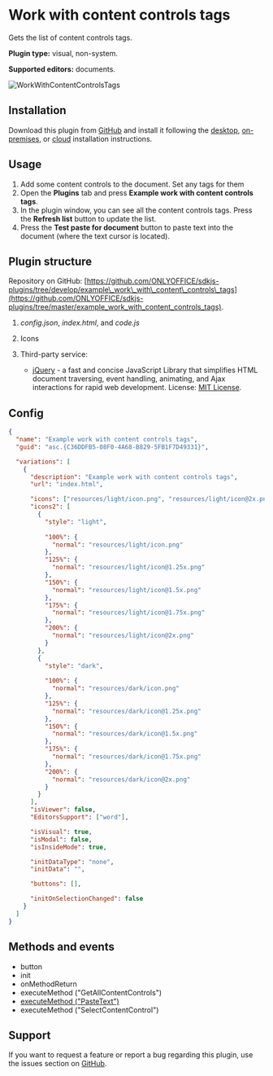 # Work with content controls tags

Gets the list of content controls tags.

**Plugin type:** visual, non-system.

**Supported editors:** documents.

![WorkWithContentControlsTags](/assets/images/plugins/gifs/work-with-content-controls-tags.gif)

## Installation

Download this plugin from [GitHub](https://github.com/ONLYOFFICE/sdkjs-plugins/tree/master/example_work_with_content_controls_tags) and install it following the [desktop](../../tutorials/installing/onlyoffice-desktop-editors.md), [on-premises](../../tutorials/installing/onlyoffice-docs-on-premises.md), or [cloud](../../tutorials/installing/onlyoffice-cloud.md) installation instructions.

## Usage

1. Add some content controls to the document. Set any tags for them
2. Open the **Plugins** tab and press **Example work with content controls tags**.
3. In the plugin window, you can see all the content controls tags. Press the **Refresh list** button to update the list.
4. Press the **Test paste for document** button to paste text into the document (where the text cursor is located).

## Plugin structure

Repository on GitHub: [https://github.com/ONLYOFFICE/sdkjs-plugins/tree/develop/example\_work\_with\_content\_controls\_tags](https://github.com/ONLYOFFICE/sdkjs-plugins/tree/master/example_work_with_content_controls_tags).

1. *config.json*, *index.html*, and *code.js*
   
2. Icons
   
3. Third-party service:
   
   - [jQuery](https://jquery.com) - a fast and concise JavaScript Library that simplifies HTML document traversing, event handling, animating, and Ajax interactions for rapid web development. License: [MIT License](https://github.com/ONLYOFFICE/sdkjs-plugins/blob/master/example_work_with_content_controls_tags/licenses/jQuery.license).

## Config

``` json
{
  "name": "Example work with content controls tags",
  "guid": "asc.{C36DDFB5-08F0-4A68-B829-5FB1F7D49331}",

  "variations": [
    {
      "description": "Example work with content controls tags",
      "url": "index.html",

      "icons": ["resources/light/icon.png", "resources/light/icon@2x.png"],
      "icons2": [
        {
          "style": "light",
                    
          "100%": {
            "normal": "resources/light/icon.png"
          },
          "125%": {
            "normal": "resources/light/icon@1.25x.png"
          },
          "150%": {
            "normal": "resources/light/icon@1.5x.png"
          },
          "175%": {
            "normal": "resources/light/icon@1.75x.png"
          },
          "200%": {
            "normal": "resources/light/icon@2x.png"
          }
        },
        {
          "style": "dark",
                    
          "100%": {
            "normal": "resources/dark/icon.png"
          },
          "125%": {
            "normal": "resources/dark/icon@1.25x.png"
          },
          "150%": {
            "normal": "resources/dark/icon@1.5x.png"
          },
          "175%": {
            "normal": "resources/dark/icon@1.75x.png"
          },
          "200%": {
            "normal": "resources/dark/icon@2x.png"
          }
        }
      ],
      "isViewer": false,
      "EditorsSupport": ["word"],

      "isVisual": true,
      "isModal": false,
      "isInsideMode": true,

      "initDataType": "none",
      "initData": "",

      "buttons": [],

      "initOnSelectionChanged": false
    }
  ]
}
```

## Methods and events

- button
- init
- onMethodReturn
- executeMethod ("GetAllContentControls")
- [executeMethod ("PasteText")](../../interacting-with-editors/methods/text-document-api/Api/Methods/PasteText.md)
- executeMethod ("SelectContentControl")

## Support

If you want to request a feature or report a bug regarding this plugin, use the issues section on [GitHub](https://github.com/ONLYOFFICE/sdkjs-plugins/issues).
